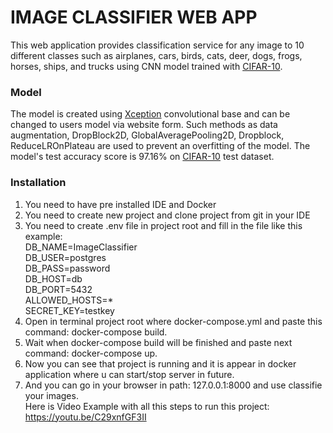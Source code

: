 # IMAGE CLASSIFIER WEB APP

This web application provides classification service for any image to 10 different classes such as airplanes, cars, birds, cats, deer, dogs, frogs, horses, ships, and trucks using CNN model trained with [CIFAR-10](https://www.kaggle.com/c/cifar-10).

### Model
The model is created using [Xception](https://keras.io/api/applications/xception/) convolutional base and can be changed to users model via website form.
Such methods as data augmentation, DropBlock2D, GlobalAveragePooling2D, Dropblock, ReduceLROnPlateau are used to prevent an overfitting of the model.
The model's test accuracy score is 97.16% on [CIFAR-10](https://www.kaggle.com/c/cifar-10) test dataset.

### Installation
1. You need to have pre installed IDE and Docker
2. You need to create new project and clone project from git in your IDE
3. You need to create .env file in project root and fill in the file like this example:<br />
DB_NAME=ImageClassifier<br />
DB_USER=postgres<br />
DB_PASS=password<br />
DB_HOST=db<br />
DB_PORT=5432<br />
ALLOWED_HOSTS=*<br />
SECRET_KEY=testkey<br />
4. Open in terminal project root where docker-compose.yml and paste this command: docker-compose build.
5. Wait when docker-compose build will be finished and paste next command: docker-compose up.
6. Now you can see that project is running and it is appear in docker application where u can start/stop server in future.
7. And you can go in your browser in path: 127.0.0.1:8000 and use classifie your images. <br />
Here is Video Example with all this steps to run this project: <br />
https://youtu.be/C29xnfGF3II
